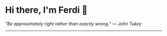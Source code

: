 <h1>Hi there, I'm Ferdi 👋</h1>

<p><em>
  "Be approximately right rather than exactly wrong." — John Tukey
</em></p>

---
